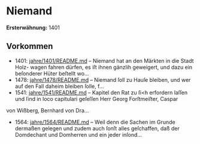 # Niemand

**Ersterwähnung:** 1401

## Vorkommen
- 1401: [jahre/1401/README.md](../jahre/1401/README.md) – Niemand hat an den Märkten in die Stadt Holz-
wagen fahren dürfen, es iſt ihnen gänzlih geweigert, und
dazu ein beſonderer Hüter beſtellt wo...
- 1478: [jahre/1478/README.md](../jahre/1478/README.md) – Niemand ſoll zu Hauſe bleiben, und wer auf den Fall
daheim bleiben ſolle, f...
- 1541: [jahre/1541/README.md](../jahre/1541/README.md) – Kapitel den Rat zu ſi<h erfordern laſſen und ſind in
loco capitulari geſeſſen Herr Georg Forſtmeiſter, Caspar

von Wißberg, Bernhard von Dra...
- 1564: [jahre/1564/README.md](../jahre/1564/README.md) – Weil denn die Sachen im Grunde dermaßen gelegen
und zudem auch ſonſt alles geſchaffen, daß der Domdechant
und Domherren und ein jeder inſond...
